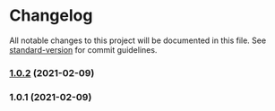 # Changelog

All notable changes to this project will be documented in this file. See [standard-version](https://github.com/conventional-changelog/standard-version) for commit guidelines.

### [1.0.2](https://github.com/devtin/duck-storage-di/compare/v1.0.1...v1.0.2) (2021-02-09)

### 1.0.1 (2021-02-09)
